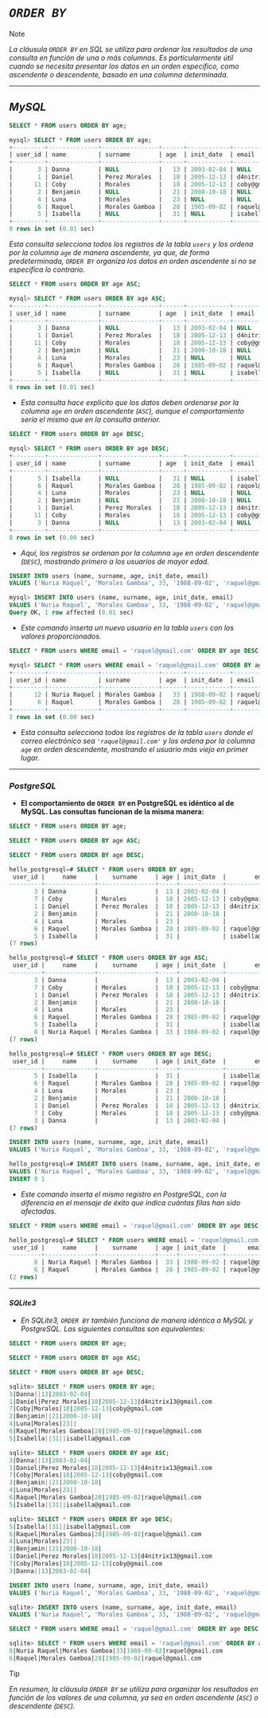 <!-- Autor: Daniel Benjamin Perez Morales -->
<!-- GitHub: https://github.com/D4nitrix13 -->
<!-- Correo electrónico: danielperezdev@proton.me -->

# ***`ORDER BY`***

> [!NOTE]
> *La cláusula `ORDER BY` en SQL se utiliza para ordenar los resultados de una consulta en función de una o más columnas. Es particularmente útil cuando se necesita presentar los datos en un orden específico, como ascendente o descendente, basado en una columna determinada.*

---

## ***MySQL***

```sql
SELECT * FROM users ORDER BY age;
```

```sql
mysql> SELECT * FROM users ORDER BY age;
+---------+--------------+----------------+------+------------+----------------------+
| user_id | name         | surname        | age  | init_date  | email                |
+---------+--------------+----------------+------+------------+----------------------+
|       3 | Danna        | NULL           |   13 | 2003-02-04 | NULL                 |
|       1 | Daniel       | Perez Morales  |   18 | 2005-12-13 | d4nitrix13@gmail.com |
|      11 | Coby         | Morales        |   18 | 2005-12-13 | coby@gmail.com       |
|       2 | Benjamin     | NULL           |   21 | 2000-10-18 | NULL                 |
|       4 | Luna         | Morales        |   23 | NULL       | NULL                 |
|       6 | Raquel       | Morales Gamboa |   28 | 1985-09-02 | raquel@gmail.com     |
|       5 | Isabella     | NULL           |   31 | NULL       | isabella@gmail.com   |
+---------+--------------+----------------+------+------------+----------------------+
8 rows in set (0.01 sec)
```

*Esta consulta selecciona todos los registros de la tabla `users` y los ordena por la columna `age` de manera ascendente, ya que, de forma predeterminada, `ORDER BY` organiza los datos en orden ascendente si no se especifica lo contrario.*

```sql
SELECT * FROM users ORDER BY age ASC;
```

```sql
mysql> SELECT * FROM users ORDER BY age ASC;
+---------+--------------+----------------+------+------------+----------------------+
| user_id | name         | surname        | age  | init_date  | email                |
+---------+--------------+----------------+------+------------+----------------------+
|       3 | Danna        | NULL           |   13 | 2003-02-04 | NULL                 |
|       1 | Daniel       | Perez Morales  |   18 | 2005-12-13 | d4nitrix13@gmail.com |
|      11 | Coby         | Morales        |   18 | 2005-12-13 | coby@gmail.com       |
|       2 | Benjamin     | NULL           |   21 | 2000-10-18 | NULL                 |
|       4 | Luna         | Morales        |   23 | NULL       | NULL                 |
|       6 | Raquel       | Morales Gamboa |   28 | 1985-09-02 | raquel@gmail.com     |
|       5 | Isabella     | NULL           |   31 | NULL       | isabella@gmail.com   |
+---------+--------------+----------------+------+------------+----------------------+
8 rows in set (0.01 sec)
```

- *Esta consulta hace explícito que los datos deben ordenarse por la columna `age` en orden ascendente (`ASC`), aunque el comportamiento sería el mismo que en la consulta anterior.*

```sql
SELECT * FROM users ORDER BY age DESC;
```

```sql
mysql> SELECT * FROM users ORDER BY age DESC;
+---------+--------------+----------------+------+------------+----------------------+
| user_id | name         | surname        | age  | init_date  | email                |
+---------+--------------+----------------+------+------------+----------------------+
|       5 | Isabella     | NULL           |   31 | NULL       | isabella@gmail.com   |
|       6 | Raquel       | Morales Gamboa |   28 | 1985-09-02 | raquel@gmail.com     |
|       4 | Luna         | Morales        |   23 | NULL       | NULL                 |
|       2 | Benjamin     | NULL           |   21 | 2000-10-18 | NULL                 |
|       1 | Daniel       | Perez Morales  |   18 | 2005-12-13 | d4nitrix13@gmail.com |
|      11 | Coby         | Morales        |   18 | 2005-12-13 | coby@gmail.com       |
|       3 | Danna        | NULL           |   13 | 2003-02-04 | NULL                 |
+---------+--------------+----------------+------+------------+----------------------+
8 rows in set (0.00 sec)
```

- *Aquí, los registros se ordenan por la columna `age` en orden descendente (`DESC`), mostrando primero a los usuarios de mayor edad.*

```sql
INSERT INTO users (name, surname, age, init_date, email) 
VALUES ('Nuria Raquel', 'Morales Gamboa', 33, '1988-09-02', 'raquel@gmail.com');
```

```sql
mysql> INSERT INTO users (name, surname, age, init_date, email) 
VALUES ('Nuria Raquel', 'Morales Gamboa', 33, '1988-09-02', 'raquel@gmail.com');
Query OK, 1 row affected (0.01 sec)
```

- *Este comando inserta un nuevo usuario en la tabla `users` con los valores proporcionados.*

```sql
SELECT * FROM users WHERE email = 'raquel@gmail.com' ORDER BY age DESC;
```

```sql
mysql> SELECT * FROM users WHERE email = 'raquel@gmail.com' ORDER BY age DESC;
+---------+--------------+----------------+------+------------+------------------+
| user_id | name         | surname        | age  | init_date  | email            |
+---------+--------------+----------------+------+------------+------------------+
|      12 | Nuria Raquel | Morales Gamboa |   33 | 1988-09-02 | raquel@gmail.com |
|       6 | Raquel       | Morales Gamboa |   28 | 1985-09-02 | raquel@gmail.com |
+---------+--------------+----------------+------+------------+------------------+
2 rows in set (0.00 sec)
```

- *Esta consulta selecciona todos los registros de la tabla `users` donde el correo electrónico sea `'raquel@gmail.com'` y los ordena por la columna `age` en orden descendente, mostrando el usuario más viejo en primer lugar.*

---

### ***PostgreSQL***

- **El comportamiento de `ORDER BY` en PostgreSQL es idéntico al de MySQL. Las consultas funcionan de la misma manera:**

```sql
SELECT * FROM users ORDER BY age;
```

```sql
SELECT * FROM users ORDER BY age ASC;
```

```sql
SELECT * FROM users ORDER BY age DESC;
```

```sql
hello_postgresql=# SELECT * FROM users ORDER BY age;
 user_id |     name     |    surname     | age | init_date  |        email
---------+--------------+----------------+-----+------------+----------------------
       3 | Danna        |                |  13 | 2003-02-04 |
       7 | Coby         | Morales        |  18 | 2005-12-13 | coby@gmail.com
       1 | Daniel       | Perez Morales  |  18 | 2005-12-13 | d4nitrix13@gmail.com
       2 | Benjamin     |                |  21 | 2000-10-18 |
       4 | Luna         | Morales        |  23 |            |
       6 | Raquel       | Morales Gamboa |  28 | 1985-09-02 | raquel@gmail.com
       5 | Isabella     |                |  31 |            | isabella@gmail.com
(7 rows)
```

```sql
hello_postgresql=# SELECT * FROM users ORDER BY age ASC;
 user_id |     name     |    surname     | age | init_date  |        email
---------+--------------+----------------+-----+------------+----------------------
       3 | Danna        |                |  13 | 2003-02-04 |
       7 | Coby         | Morales        |  18 | 2005-12-13 | coby@gmail.com
       1 | Daniel       | Perez Morales  |  18 | 2005-12-13 | d4nitrix13@gmail.com
       2 | Benjamin     |                |  21 | 2000-10-18 |
       4 | Luna         | Morales        |  23 |            |
       6 | Raquel       | Morales Gamboa |  28 | 1985-09-02 | raquel@gmail.com
       5 | Isabella     |                |  31 |            | isabella@gmail.com
       8 | Nuria Raquel | Morales Gamboa |  33 | 1988-09-02 | raquel@gmail.com
(7 rows)
```

```sql
hello_postgresql=# SELECT * FROM users ORDER BY age DESC;
 user_id |     name     |    surname     | age | init_date  |        email
---------+--------------+----------------+-----+------------+----------------------
       5 | Isabella     |                |  31 |            | isabella@gmail.com
       6 | Raquel       | Morales Gamboa |  28 | 1985-09-02 | raquel@gmail.com
       4 | Luna         | Morales        |  23 |            |
       2 | Benjamin     |                |  21 | 2000-10-18 |
       1 | Daniel       | Perez Morales  |  18 | 2005-12-13 | d4nitrix13@gmail.com
       7 | Coby         | Morales        |  18 | 2005-12-13 | coby@gmail.com
       3 | Danna        |                |  13 | 2003-02-04 |
(7 rows)
```

```sql
INSERT INTO users (name, surname, age, init_date, email) 
VALUES ('Nuria Raquel', 'Morales Gamboa', 33, '1988-09-02', 'raquel@gmail.com');
```

```sql
hello_postgresql=# INSERT INTO users (name, surname, age, init_date, email) 
VALUES ('Nuria Raquel', 'Morales Gamboa', 33, '1988-09-02', 'raquel@gmail.com');
INSERT 0 1
```

- *Este comando inserta el mismo registro en PostgreSQL, con la diferencia en el mensaje de éxito que indica cuántas filas han sido afectadas.*

```sql
SELECT * FROM users WHERE email = 'raquel@gmail.com' ORDER BY age DESC;
```

```sql
hello_postgresql=# SELECT * FROM users WHERE email = 'raquel@gmail.com' ORDER BY age DESC;
 user_id |     name     |    surname     | age | init_date  |      email
---------+--------------+----------------+-----+------------+------------------
       8 | Nuria Raquel | Morales Gamboa |  33 | 1988-09-02 | raquel@gmail.com
       6 | Raquel       | Morales Gamboa |  28 | 1985-09-02 | raquel@gmail.com
(2 rows)
```

---

#### ***SQLite3***

- *En SQLite3, `ORDER BY` también funciona de manera idéntica a MySQL y PostgreSQL. Las siguientes consultas son equivalentes:*

```sql
SELECT * FROM users ORDER BY age;
```

```sql
SELECT * FROM users ORDER BY age ASC;
```

```sql
SELECT * FROM users ORDER BY age DESC;
```

```sql
sqlite> SELECT * FROM users ORDER BY age;
3|Danna||13|2003-02-04|
1|Daniel|Perez Morales|18|2005-12-13|d4nitrix13@gmail.com
7|Coby|Morales|18|2005-12-13|coby@gmail.com
2|Benjamin||21|2000-10-18|
4|Luna|Morales|23||
6|Raquel|Morales Gamboa|28|1985-09-02|raquel@gmail.com
5|Isabella||31||isabella@gmail.com
```

```sql
sqlite> SELECT * FROM users ORDER BY age ASC;
3|Danna||13|2003-02-04|
1|Daniel|Perez Morales|18|2005-12-13|d4nitrix13@gmail.com
7|Coby|Morales|18|2005-12-13|coby@gmail.com
2|Benjamin||21|2000-10-18|
4|Luna|Morales|23||
6|Raquel|Morales Gamboa|28|1985-09-02|raquel@gmail.com
5|Isabella||31||isabella@gmail.com
```

```sql
sqlite> SELECT * FROM users ORDER BY age DESC;
5|Isabella||31||isabella@gmail.com
6|Raquel|Morales Gamboa|28|1985-09-02|raquel@gmail.com
4|Luna|Morales|23||
2|Benjamin||21|2000-10-18|
1|Daniel|Perez Morales|18|2005-12-13|d4nitrix13@gmail.com
7|Coby|Morales|18|2005-12-13|coby@gmail.com
3|Danna||13|2003-02-04|
```

```sql
INSERT INTO users (name, surname, age, init_date, email) 
VALUES ('Nuria Raquel', 'Morales Gamboa', 33, '1988-09-02', 'raquel@gmail.com');
```

```sql
sqlite> INSERT INTO users (name, surname, age, init_date, email) 
VALUES ('Nuria Raquel', 'Morales Gamboa', 33, '1988-09-02', 'raquel@gmail.com');
```

```sql
SELECT * FROM users WHERE email = 'raquel@gmail.com' ORDER BY age DESC;
```

```sql
sqlite> SELECT * FROM users WHERE email = 'raquel@gmail.com' ORDER BY age DESC;
8|Nuria Raquel|Morales Gamboa|33|1988-09-02|raquel@gmail.com
6|Raquel|Morales Gamboa|28|1985-09-02|raquel@gmail.com
```

> [!TIP]
> *En resumen, la cláusula `ORDER BY` se utiliza para organizar los resultados en función de los valores de una columna, ya sea en orden ascendente (`ASC`) o descendente (`DESC`).*
